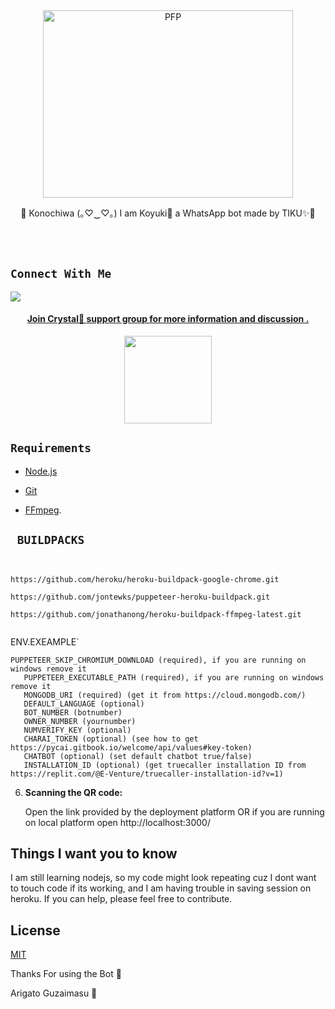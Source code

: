 <div align="center">
  
  <img src="https://telegra.ph/file/e27482803175a7031f735.jpg" width="400" height="300" border="0" alt="PFP">

</div>
<p align="center"> 
  👋 Konochiwa (｡♡‿♡｡) I am Koyuki🧣 a WhatsApp bot made by TIKU✨🦋
</p>
</br>

</br>

## ```Connect With Me```

<p align="center">

<a href="https://api.whatsapp.com/send?phone=917086810603&text=⛩️ Konichiwa+👋"><img src="https://img.shields.io/badge/Contact TIKU✨🦋-25D366?style=for-the-badge&logo=whatsapp&logoColor=white" />



<h4 align="center"> Join Crystal🔮 support group for more information and discussion .
</h4>

<p align="center" >
<a href="https://chat.whatsapp.com/GgO0xCOqn645x4kedLMCJL"><img src="https://img.shields.io/badge/Join Group-25D366?style=for-the-badge&logo=whatsapp&logoColor=white" width="140px">
</a>
</p>

</a>

## `Requirements`

* [Node.js](https://nodejs.org/en/)

* [Git](https://git-scm.com/downloads)

* [FFmpeg](https://github.com/BtbN/FFmpeg-Builds/releases/download/autobuild-2020-12-08-13-03/ffmpeg-n4.3.1-26-gca55240b8c-win64-gpl-4.3.zip).

## ` BUILDPACKS`

```


https://github.com/heroku/heroku-buildpack-google-chrome.git

https://github.com/jontewks/puppeteer-heroku-buildpack.git

https://github.com/jonathanong/heroku-buildpack-ffmpeg-latest.git


```

ENV.EXEAMPLE`

```
PUPPETEER_SKIP_CHROMIUM_DOWNLOAD (required), if you are running on windows remove it
   PUPPETEER_EXECUTABLE_PATH (required), if you are running on windows remove it
   MONGODB_URI (required) (get it from https://cloud.mongodb.com/)
   DEFAULT_LANGUAGE (optional)
   BOT_NUMBER (botnumber)
   OWNER_NUMBER (yournumber)
   NUMVERIFY_KEY (optional)
   CHARAI_TOKEN (optional) (see how to get https://pycai.gitbook.io/welcome/api/values#key-token)
   CHATBOT (optional) (set default chatbot true/false)
   INSTALLATION_ID (optional) (get truecaller installation ID from https://replit.com/@E-Venture/truecaller-installation-id?v=1)

```  
6. **Scanning the QR code:**

   Open the link provided by the deployment platform OR if you are running on local platform open http://localhost:3000/

## Things I want you to know

   I am still learning nodejs, so my code might look repeating cuz I dont want to touch code if its working, and I am having trouble in saving session on  heroku. If you can help, please feel free to contribute.
   
## License

[MIT](https://choosealicense.com/licenses/mit/)

Thanks For using the Bot 🍥

Arigato Guzaimasu 🧧
